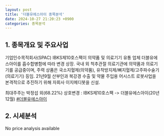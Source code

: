 ```yaml
---
layout: post
title: '더블유에스아이 종목분석'
date: 2024-10-27 21:20:23 +0900
categories: 종목분석
---
```


## 1. 종목개요 및 주요사업

기업인수목적회사(SPAC) IBKS제10호스팩이 의약품 및 의료기기 유통 업체 더블유에스아이를 흡수합병함에 따라 변경 상장. 국내 외 척추관절 의료기관에 의약품과 의료기기를 공급중이며, 주력 상품은 국소지혈제(의약품), 유착방지제/뼈지혈제/고주파수술기(의료기기) 등임. 21년9월 산부인과 복강경 수출 및 약물 주입용 어시스트 로봇사업을 본격적으로 추진하기 위해 자회사 이지메디봇을 신설.

최대주주는 박정섭 외(68.22%) 상호변경 : IBKS제10호스팩 -> 더블유에스아이(20년12월)
[#더블유에스아이](#)

## 2. 시세분석

No price analysis available
